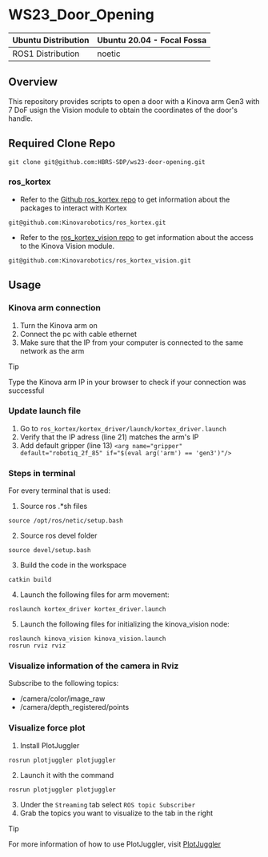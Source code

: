 # WS23_Door_Opening

|**Ubuntu Distribution**|Ubuntu 20.04 - Focal Fossa|
|---|---|
|ROS1 Distribution| noetic|

## Overview
This repository provides scripts to open a door with a Kinova arm Gen3 with 7 DoF usign the Vision module to obtain the coordinates of the door's handle.

## Required Clone Repo
```
git clone git@github.com:HBRS-SDP/ws23-door-opening.git
```

### ros_kortex
- Refer to the [Github ros_kortex repo](https://github.com/Kinovarobotics/ros_kortex) to get information about the packages to interact with Kortex
```
git@github.com:Kinovarobotics/ros_kortex.git
```
- Refer to the [ros_kortex_vision repo](https://github.com/Kinovarobotics/ros_kortex_vision) to get information about the access to the Kinova Vision module.
```
git@github.com:Kinovarobotics/ros_kortex_vision.git
```

## Usage
### Kinova arm connection
1. Turn the Kinova arm on
2. Connect the pc with cable ethernet
3. Make sure that the IP from your computer is connected to the same network as the arm
> [!TIP]
> Type the Kinova arm IP in your browser to check if your connection was successful

### Update launch file
1. Go to `ros_kortex/kortex_driver/launch/kortex_driver.launch`
2. Verify that the IP adress (line 21) matches the arm's IP
3. Add default gripper (line 13) `<arg name="gripper" default="robotiq_2f_85" if="$(eval arg('arm') == 'gen3')"/>`


### Steps in terminal
For every terminal that is used:
1. Source ros .*sh files
```
source /opt/ros/netic/setup.bash
```
2. Source ros devel folder
```
source devel/setup.bash
```
3. Build the code in the workspace
```
catkin build
```
4. Launch the following files for arm movement:
```
roslaunch kortex_driver kortex_driver.launch
```
5. Launch the following files for initializing the kinova_vision node:
```
roslaunch kinova_vision kinova_vision.launch
rosrun rviz rviz
```

### Visualize information of the camera in Rviz
Subscribe to the following topics:
- /camera/color/image_raw
- /camera/depth_registered/points

### Visualize force plot
1. Install PlotJuggler
```
rosrun plotjuggler plotjuggler
```
2. Launch it with the command
```
rosrun plotjuggler plotjuggler
```
3. Under the `Streaming` tab select `ROS topic Subscriber`
4. Grab the topics you want to visualize to the tab in the right
> [!TIP]
> For more information of how to use PlotJuggler, visit [PlotJuggler](https://github.com/facontidavide/PlotJuggler)

